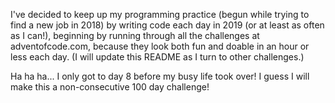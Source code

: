 I've decided to keep up my programming practice (begun while trying to find a new job in 2018) by writing code each day in 2019 (or at least as often as I can!), beginning by running through all the challenges at adventofcode.com, because they look both fun and doable in an hour or less each day. (I will update this README as I turn to other challenges.)

Ha ha ha... I only got to day 8 before my busy life took over! I guess I will make this a non-consecutive 100 day challenge!

